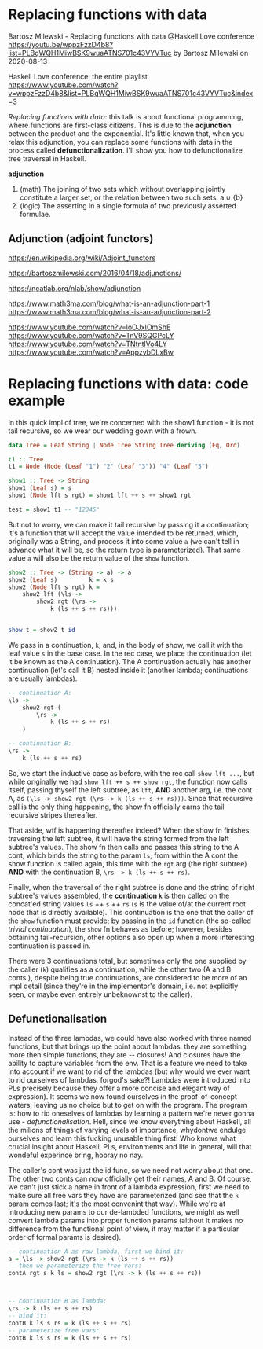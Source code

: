# Replacing functions with data

Bartosz Milewski - Replacing functions with data @Haskell Love conference
https://youtu.be/wppzFzzD4b8?list=PLBqWQH1MiwBSK9wuaATNS701c43VYVTuc
by Bartosz Milewski on 2020-08-13

Haskell Love conference: the entire playlist
https://www.youtube.com/watch?v=wppzFzzD4b8&list=PLBqWQH1MiwBSK9wuaATNS701c43VYVTuc&index=3



*Replacing functions with data*: this talk is about functional programming, where functions are first-class citizens. This is due to the **adjunction** between the product and the exponential. It's little known that, when you relax this adjunction, you can replace some functions with data in the process called **defunctionalization**. I'll show you how to defunctionalize tree traversal in Haskell.


**adjunction**
1. (math) The joining of two sets which without overlapping jointly constitute a larger set, or the relation between two such sets. a ∪ {b}
2. (logic) The asserting in a single formula of two previously asserted formulae.

## Adjunction (adjoint functors)

https://en.wikipedia.org/wiki/Adjoint_functors

https://bartoszmilewski.com/2016/04/18/adjunctions/

https://ncatlab.org/nlab/show/adjunction

https://www.math3ma.com/blog/what-is-an-adjunction-part-1
https://www.math3ma.com/blog/what-is-an-adjunction-part-2

https://www.youtube.com/watch?v=loOJxIOmShE
https://www.youtube.com/watch?v=TnV9SQGPcLY
https://www.youtube.com/watch?v=TNtntlVo4LY
https://www.youtube.com/watch?v=AppzvbDLxBw


# Replacing functions with data: code example

In this quick impl of tree, we're concerned with the show1 function - it is not tail recursive, so we wear our wedding gown with a frown.

```hs
data Tree = Leaf String | Node Tree String Tree deriving (Eq, Ord)

t1 :: Tree
t1 = Node (Node (Leaf "1") "2" (Leaf "3")) "4" (Leaf "5")

show1 :: Tree -> String
show1 (Leaf s) = s
show1 (Node lft s rgt) = show1 lft ++ s ++ show1 rgt

test = show1 t1 -- "12345"
```

But not to worry, we can make it tail recursive by passing it a continuation; it's a function that will accept the value intended to be returned, which, originally was a String, and process it into some value `a` (we can't tell in advance what it will be, so the return type is parameterized). That same value `a` will also be the return value of the `show` function.

```hs
show2 :: Tree -> (String -> a) -> a
show2 (Leaf s)         k = k s
show2 (Node lft s rgt) k =
    show2 lft (\ls ->
        show2 rgt (\rs ->
            k (ls ++ s ++ rs)))


show t = show2 t id
```

We pass in a continuation, `k`, and, in the body of show, we call it with the leaf value `s` in the base case. In the rec case, we place the continuation (let it be known as the A continuation). The A continuation actually has another continuation (let's call it B) nested inside it (another lambda; continuations are usually lambdas).

```hs
-- continuation A:
\ls ->
    show2 rgt (
        \rs ->
            k (ls ++ s ++ rs)
    )

-- continuation B:
\rs ->
    k (ls ++ s ++ rs)
```

So, we start the inductive case as before, with the rec call `show lft ...`, but while originally we had `show lft ++ s ++ show rgt`, the function now calls itself, passing thyself the left subtree, as `lft`, **AND** another arg, i.e. the cont A, as `(\ls -> show2 rgt (\rs -> k (ls ++ s ++ rs)))`. Since that recursive call is the only thing happening, the show fn officially earns the tail recursive stripes thereafter.

That aside, wtf is happening thereafter indeed? When the show fn finishes traversing the left subtree, it will have the string formed from the left subtree's values. The show fn then calls and passes this string to the A cont, which binds the string to the param `ls`; from within the A cont the show function is called again, this time with the `rgt` arg (the right subtree) **AND** with the continuation B, `\rs -> k (ls ++ s ++ rs)`.

Finally, when the traversal of the right subtree is done and the string of right subtree's values assembled, the **continuation `k`** is then called on the concat'ed string values `ls` ++ `s` ++ `rs` (`s` is the value of/at the current root node that is directly available). This continuation is the one that the caller of the `show` function must provide; by passing in the `id` function (the so-called *trivial continuation*), the `show` fn behaves as before; however, besides obtaining tail-recursion, other options also open up when a more interesting continuation is passed in.

There were 3 continuations total, but sometimes only the one supplied by the caller (`k`) qualifies as a continuation, while the other two (A and B conts.), despite being true continuations, are considered to be more of an impl detail (since they're in the implementor's domain, i.e. not explicitly seen, or maybe even entirely unbeknownst to the caller).

## Defunctionalisation

Instead of the three lambdas, we could have also worked with three named functions, but that brings up the point about lambdas: they are something more then simple functions, they are -- closures! And closures have the ability to capture variables from the env. That is a feature we need to take into account if we want to rid of the lambdas (but why would we ever want to rid ourselves of lambdas, forgod's sake?! Lambdas were introduced into PLs precisely because they offer a more concise and elegant way of expression). It seems we now found ourselves in the proof-of-concept waters, leaving us no choice but to get on with the program. The program is: how to rid oneselves of lambdas by learning a pattern we're never gonna use - *defunctionalisation*. Hell, since we know everything about Haskell, all the milions of things of varying levels of importance, whydontwe endulge ourselves and learn this fucking unusable thing first! Who knows what crucial insight about Haskell, PLs, environments and life in general, will that wondeful experince bring, hooray no nay.

The caller's cont was just the id func, so we need not worry about that one. The other two conts can now officially get their names, A and B. Of course, we can't just stick a name in front of a lambda expression, first we need to make sure all free vars they have are parameterized (and see that the `k` param comes last; it's the most convenint that way). While we're at introducing new params to our de-lambded functions, we might as well convert lambda params into proper function params (althout it makes no difference from the functional point of view, it may matter if a particular order of formal params is desired).

```hs
-- continuation A as raw lambda, first we bind it:
a = \ls -> show2 rgt (\rs -> k (ls ++ s ++ rs))
-- then we parameterize the free vars:
contA rgt s k ls = show2 rgt (\rs -> k (ls ++ s ++ rs))



-- continuation B as lambda:
\rs -> k (ls ++ s ++ rs)
-- bind it:
contB k ls s rs = k (ls ++ s ++ rs)
-- parameterize free vars:
contB k ls s rs = k (ls ++ s ++ rs)
```
